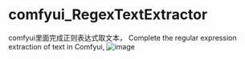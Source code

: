 # comfyui_RegexTextExtractor
comfyui里面完成正则表达式取文本，
Complete the regular expression extraction of text in Comfyui,
![image](https://github.com/user-attachments/assets/043eda36-aac1-4379-a87f-e8284d96e9df)
